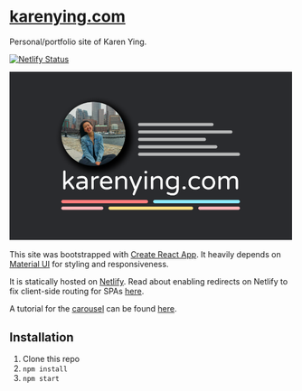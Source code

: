 # [karenying.com](https://karenying.com)

Personal/portfolio site of Karen Ying.

[![Netlify Status](https://api.netlify.com/api/v1/badges/d9b919d2-70aa-4446-827a-966c9ee47c5f/deploy-status)](https://app.netlify.com/sites/karen-ying/deploys)

<img src="./public/preview.png" width="500px">

This site was bootstrapped with [Create React App](https://github.com/facebook/create-react-app). It heavily depends on [Material UI](https://material-ui.com/) for styling and responsiveness. 

It is statically hosted on [Netlify](http://netlify.com/). Read about enabling redirects on Netlify to fix client-side routing for SPAs [here](https://www.blog.karenying.com/posts/404-react-page-not-found).

A tutorial for the [carousel](https://karenying.com/projects) can be found [here](https://www.blog.karenying.com/posts/adding-transitions-to-a-react-carousel-with-material-ui).

## Installation

1. Clone this repo
2. `npm install`
3. `npm start` 
